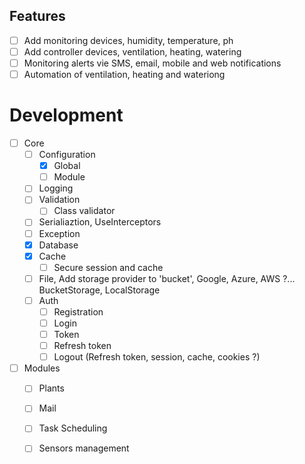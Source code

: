 ## Features

- [ ] Add monitoring devices, humidity, temperature, ph
- [ ] Add controller devices, ventilation, heating, watering
- [ ] Monitoring alerts vie SMS, email, mobile and web notifications
- [ ] Automation of ventilation, heating and wateriong

# Development

- [ ] Core
  - [ ] Configuration
    - [x] Global
    - [ ] Module
  - [ ] Logging
  - [ ] Validation
    - [ ] Class validator
  - [ ] Serialiaztion, UseInterceptors
  - [ ] Exception
  - [x] Database
  - [x] Cache
    - [ ] Secure session and cache
  - [ ] File, Add storage provider to 'bucket', Google, Azure, AWS ?...
        BucketStorage, LocalStorage
  - [ ] Auth
    - [ ] Registration
    - [ ] Login
    - [ ] Token
    - [ ] Refresh token
    - [ ] Logout (Refresh token, session, cache, cookies ?)
- [ ] Modules
  - [ ] Plants
  - [ ] Mail
  - [ ] Task Scheduling
  - [ ] Sensors management

